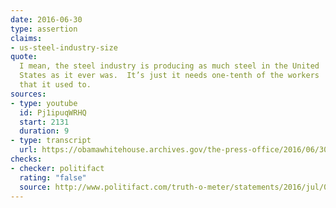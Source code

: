 ```yaml
---
date: 2016-06-30
type: assertion
claims:
- us-steel-industry-size
quote:
  I mean, the steel industry is producing as much steel in the United
  States as it ever was.  It’s just it needs one-tenth of the workers
  that it used to.
sources:
- type: youtube
  id: Pj1ipuqWRHQ
  start: 2131
  duration: 9
- type: transcript
  url: https://obamawhitehouse.archives.gov/the-press-office/2016/06/30/remarks-president-obama-prime-minister-trudeau-canada-and-president-pe%C3%B1a
checks:
- checker: politifact
  rating: "false"
  source: http://www.politifact.com/truth-o-meter/statements/2016/jul/05/barack-obama/barack-obama-wrong-about-size-us-steel-production-/
---
```

